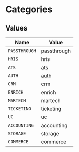 # Categories


## Values

| Name          | Value         |
| ------------- | ------------- |
| `PASSTHROUGH` | passthrough   |
| `HRIS`        | hris          |
| `ATS`         | ats           |
| `AUTH`        | auth          |
| `CRM`         | crm           |
| `ENRICH`      | enrich        |
| `MARTECH`     | martech       |
| `TICKETING`   | ticketing     |
| `UC`          | uc            |
| `ACCOUNTING`  | accounting    |
| `STORAGE`     | storage       |
| `COMMERCE`    | commerce      |